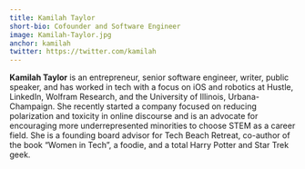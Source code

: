 ```yaml
---
title: Kamilah Taylor
short-bio: Cofounder and Software Engineer
image: Kamilah-Taylor.jpg
anchor: kamilah
twitter: https://twitter.com/kamilah
---
```


<strong>Kamilah Taylor</strong> is an entrepreneur, senior software engineer, writer, public speaker, and has worked in tech with a focus on iOS and robotics at Hustle, LinkedIn, Wolfram Research, and the University of Illinois, Urbana-Champaign. She recently started a company focused on reducing polarization and toxicity in online discourse and is an advocate for encouraging more underrepresented minorities to choose STEM as a career field. She is a founding board advisor for Tech Beach Retreat, co-author of the book “Women in Tech”, a foodie, and a total Harry Potter and Star Trek geek.
